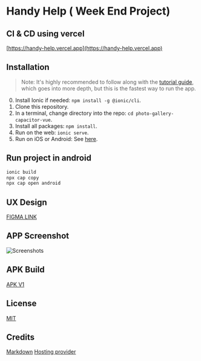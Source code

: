 # Handy Help ( Week End Project)

## CI & CD using vercel
[https://handy-help.vercel.app](https://handy-help.vercel.app)

## Installation

> Note: It's highly recommended to follow along with the [tutorial guide](https://ionicframework.com/docs/vue/your-first-app), which goes into more depth, but this is the fastest way to run the app. 

0) Install Ionic if needed: `npm install -g @ionic/cli`.
1) Clone this repository.
2) In a terminal, change directory into the repo: `cd photo-gallery-capacitor-vue`.
3) Install all packages: `npm install`.
4) Run on the web: `ionic serve`.
5) Run on iOS or Android: See [here](https://ionicframework.com/docs/building/running).

## Run project in android

```bash
ionic build
npx cap copy
npx cap open android
```
## UX Design 
[FIGMA LINK](https://www.figma.com/file/edzZnFP15ELaMUqzawfa9x/handy-help)

## APP Screenshot
![Screenshots](https://live.staticflickr.com/65535/51252270371_351b4e83aa_o.jpg "Title")

## APK Build
[APK V1](https://github.com/ktrajasekar/Handy-Help/blob/master/apk/app-v1.apk)

## License
[MIT](https://choosealicense.com/licenses/mit/)

## Credits

[Markdown](https://www.makeareadme.com/)
[Hosting provider](https://vercel.com)
